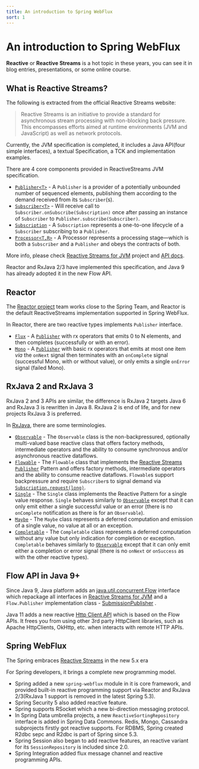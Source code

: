 ```yaml
---
title: An introduction to Spring WebFlux
sort: 1
---
```


# An introduction to Spring WebFlux


**Reactive** or **Reactive Streams** is a hot topic in these years, you can see it in blog entries, presentations, or some online course.

## What is Reactive Streams? 

The following is extracted from the official Reactive Streams website:

>Reactive Streams is an initiative to provide a standard for asynchronous stream processing with non-blocking back pressure. This encompasses efforts aimed at runtime environments (JVM and JavaScript) as well as network protocols.

Currently, the JVM specification is completed, it includes a Java API(four simple interfaces), a textual Specification, a TCK and implementation examples. 

There are 4 core components provided in ReactiveStreams JVM specification.

* [`Publisher<T>`](http://www.reactive-streams.org/reactive-streams-1.0.3-javadoc/org/reactivestreams/Publisher.html) - A `Publisher` is a provider of a potentially unbounded number of sequenced elements, publishing them according to the demand received from its `Subscriber`(s). 
* [`Subscriber<T>`](http://www.reactive-streams.org/reactive-streams-1.0.3-javadoc/org/reactivestreams/Subscriber.html) - Will receive call to `Subscriber.onSubscribe(Subscription)` once after passing an instance of `Subscriber` to `Publisher.subscribe(Subscriber)`.
* [`Subscription`](http://www.reactive-streams.org/reactive-streams-1.0.3-javadoc/org/reactivestreams/Subscription.html) -  A `Subscription` represents a one-to-one lifecycle of a `Subscriber` subscribing to a `Publisher`. 
* [`Processor<T,R>`](http://www.reactive-streams.org/reactive-streams-1.0.3-javadoc/org/reactivestreams/Processor.html) -  A Processor represents a processing stage—which is both a `Subscriber` and a `Publisher` and obeys the contracts of both.

More info, please check  [Reactive Streams for JVM](https://github.com/reactive-streams/reactive-streams-jvm#reactive-streams)  project  and [API docs](http://www.reactive-streams.org/reactive-streams-1.0.3-javadoc/org/reactivestreams/package-summary.html).

Reactor and RxJava 2/3 have implemented this specification, and Java 9 has already adopted it in the new Flow API. 

## Reactor

The [Reactor project](https://projectreactor.io/) team works close to the Spring Team, and Reactor is the default ReactiveStreams implementation supported in Spring WebFlux.

In Reactor, there are two reactive types implements `Publisher` interface.

* [`Flux`](https://projectreactor.io/docs/core/release/api/reactor/core/publisher/Flux.html) -  A  [`Publisher`](https://www.reactive-streams.org/reactive-streams-1.0.3-javadoc/org/reactivestreams/Publisher.html?is-external=true) with rx operators that emits 0 to N elements, and then completes (successfully or with an error). 
* [`Mono`](https://projectreactor.io/docs/core/release/api/reactor/core/publisher/Mono.html) - A  [`Publisher`](https://www.reactive-streams.org/reactive-streams-1.0.3-javadoc/org/reactivestreams/Publisher.html?is-external=true) with basic rx operators that emits at most one item *via* the `onNext` signal then terminates with an `onComplete` signal (successful Mono, with or without value), or only emits a single `onError` signal (failed Mono).  

## RxJava 2 and RxJava 3

RxJava 2 and 3 APIs are similar, the difference is RxJava 2 targets Java 6 and RxJava 3 is rewritten in Java 8.  RxJava 2 is end of life, and for new projects RxJava 3 is preferred.

In [RxJava](https://github.com/ReactiveX/RxJava), there are some terminologies.

- [`Observable`](http://reactivex.io/RxJava/3.x/javadoc/io/reactivex/rxjava3/core/Observable.html) - The `Observable` class is the non-backpressured, optionally multi-valued base reactive class that offers factory methods, intermediate operators and the ability to consume synchronous and/or asynchronous reactive dataflows. 
- [`Flowable`](http://reactivex.io/RxJava/3.x/javadoc/io/reactivex/rxjava3/core/Flowable.html) - The `Flowable` class that implements the [Reactive Streams](https://github.com/reactive-streams/reactive-streams-jvm) [`Publisher`](http://www.reactive-streams.org/reactive-streams-1.0.3-javadoc/org/reactivestreams/Publisher.html?is-external=true) Pattern and offers factory methods, intermediate operators and the ability to consume reactive dataflows. `Flowable`s support backpressure and require `Subscriber`s to signal demand via [`Subscription.request(long)`](http://www.reactive-streams.org/reactive-streams-1.0.3-javadoc/org/reactivestreams/Subscription.html?is-external=true#request-long-).
- [`Single`](http://reactivex.io/RxJava/3.x/javadoc/io/reactivex/rxjava3/core/Single.html) - The `Single` class implements the Reactive Pattern for a single value response.  `Single` behaves similarly to [`Observable`](http://reactivex.io/RxJava/3.x/javadoc/io/reactivex/rxjava3/core/Observable.html) except that it can only emit either a single successful value or an error (there is no `onComplete` notification as there is for an `Observable`). 
- [`Maybe`](http://reactivex.io/RxJava/3.x/javadoc/io/reactivex/rxjava3/core/Maybe.html) - The `Maybe` class represents a deferred computation and emission of a single value, no value at all or an exception. 
- [`Completable`](http://reactivex.io/RxJava/3.x/javadoc/io/reactivex/rxjava3/core/Completable.html) - The `Completable` class represents a deferred computation without any value but only indication for completion or exception.  `Completable` behaves similarly to [`Observable`](http://reactivex.io/RxJava/3.x/javadoc/io/reactivex/rxjava3/core/Observable.html) except that it can only emit either a completion or error signal (there is no `onNext` or `onSuccess` as with the other reactive types). 

## Flow API in Java 9+

Since Java 9,  Java platform adds an [java.util.concurrent.Flow](https://docs.oracle.com/javase/9/docs/api/java/util/concurrent/Flow.html)  interface which repackage all interfaces in [Reactive Streams for JVM](https://github.com/reactive-streams/reactive-streams-jvm#reactive-streams)  and a `Flow.Publisher` implementation class  - [SubmissionPublisher](https://docs.oracle.com/javase/9/docs/api/java/util/concurrent/SubmissionPublisher.html) .

Java 11 adds a new reactive [Http Client API](https://docs.oracle.com/en/java/javase/11/docs/api/java.net.http/java/net/http/HttpClient.html) which is based on the Flow APIs. It frees you from using other 3rd party HttpClient libraries, such as Apache HttpClients, OkHttp, etc. when interacts with remote HTTP APIs.

## Spring WebFlux

The Spring embraces [Reactive Streams](http://www.reactive-streams.org/) in the new 5.x era

For Spring developers, it brings a complete new programming model. 

* Spring added a new `spring-webflux` module in it is core framework, and provided built-in reactive programming support via Reactor and RxJava 2/3(RxJava 1 support is removed in the latest Spring 5.3). 
* Spring Security 5 also added reactive feature. 
* Spring supports RSocket which a new bi-direction messaging protocol.
* In Spring Data umbrella projects, a new `ReactiveSortingRepository` interface is added in Spring Data Commons. Redis, Mongo, Cassandra subprojects firstly got reactive supports. For RDBMS, Spring created R2dbc sepc and R2dbc is part of Spring since 5.3. 
* Spring Session also began to add reactive features, an reactive variant for its `SessionRepository` is included since 2.0.
* Spring Integration added flux message channel and reactive programming APIs.
